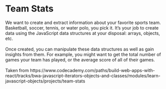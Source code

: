 <h1>Team Stats</h1>
We want to create and extract information about your favorite sports team. Basketball, soccer, tennis, or water polo, you pick it. It’s your job to create data using the JavaScript data structures at your disposal: arrays, objects, etc.
<br>
<br>
Once created, you can manipulate these data structures as well as gain insights from them. For example, you might want to get the total number of games your team has played, or the average score of all of their games.
<br>
<br>
Taken from https://www.codecademy.com/paths/build-web-apps-with-react/tracks/bwa-javascript-iterators-objects-and-classes/modules/learn-javascript-objects/projects/team-stats
